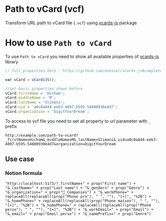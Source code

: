 # Path to vCard (vcf)

Transform URL path to vCard file (`.vcf`) 
using [vcards-js](https://github.com/enesser/vCards-js) package

# How to use `Path to vCard`

To use `Path to vCard` you need to show all available properties of [vcards-js](https://github.com/enesser/vCards-js) 
library

```js
// full properties here : https://github.com/enesser/vCards-js#complete-example

var vCard = vCardsJS();

//set basic properties shown before
vCard.firstName = 'Hicham';
vCard.middleName = 'M';
vCard.lastName = 'Slimani';
vCard.uid = 'a0c0a844-eeb3-4897-b595-54880930e4d7';
vCard.organization = 'DigitYourDream';
```

To access to vcf file you need to set all property to url parameter with `_` prefix

```
http://example.com/path-to-vcard?_firstName=Hicham&_middleName=M&_lastName=Slimani&_uid=a0c0a844-eeb3-4897-b595-54880930e4d7&organization=DigitYourDream
```

## Use case

### Notion formula

```
"http://localhost:5173/?_firstName=" + prop("First name") + "&_lastName=" + prop("Last name") + "&_gender=" + prop("Genre") + "&_organization=" + prop("🏢 Companies") + "&_workPhone=" + replaceAll(replaceAll(prop("Phone pro"), " ", ""), "[+]", "%2B") + "&_homePhone=" + replaceAll(replaceAll(prop("Phone maison"), " ", ""), "[+]", "%2B") + "&_homePhone=" + replaceAll(replaceAll(prop("Phone perso"), " ", ""), "[+]", "%2B") + "&_workEmail=" + prop("Email") + "&_email=" + prop("Email perso") + "&_namePrefix=" + prop("Genre")
```